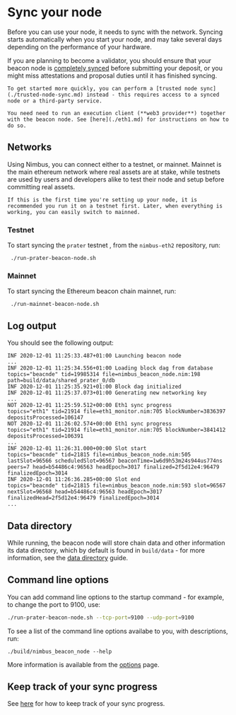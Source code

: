 # Sync your node

Before you can use your node, it needs to sync with the network. Syncing starts automatically when you start your node, and may take several days depending on the performance of your hardware.

If you are planning to become a validator, you should ensure that your beacon node is [completely synced](./keep-an-eye.md#keep-track-of-your-syncing-progress) before submitting your deposit, or you might miss attestations and proposal duties until it has finished syncing.

```admonish tip
To get started more quickly, you can perform a [trusted node sync](./trusted-node-sync.md) instead - this requires access to a synced node or a third-party service.
```

```admonish note
You need need to run an execution client (**web3 provider**) together with the beacon node. See [here](./eth1.md) for instructions on how to do so.
```

## Networks

Using Nimbus, you can connect either to a testnet, or mainnet. Mainnet is the main ethereum network where real assets are at stake, while testnets are used by users and developers alike to test their node and setup before committing real assets.

```admonish tip
If this is the first time you're setting up your node, it is recommended you run it on a testnet first. Later, when everything is working, you can easily switch to mainned.
```

### Testnet

To start syncing the `prater` testnet , from the `nimbus-eth2` repository, run:

```
 ./run-prater-beacon-node.sh
```

### Mainnet


To start syncing the Ethereum beacon chain mainnet, run:

```
 ./run-mainnet-beacon-node.sh
```

## Log output

You should see the following output:

```
INF 2020-12-01 11:25:33.487+01:00 Launching beacon node
...
INF 2020-12-01 11:25:34.556+01:00 Loading block dag from database            topics="beacnde" tid=19985314 file=nimbus_beacon_node.nim:198 path=build/data/shared_prater_0/db
INF 2020-12-01 11:25:35.921+01:00 Block dag initialized
INF 2020-12-01 11:25:37.073+01:00 Generating new networking key
...
NOT 2020-12-01 11:25:59.512+00:00 Eth1 sync progress                         topics="eth1" tid=21914 file=eth1_monitor.nim:705 blockNumber=3836397 depositsProcessed=106147
NOT 2020-12-01 11:26:02.574+00:00 Eth1 sync progress                         topics="eth1" tid=21914 file=eth1_monitor.nim:705 blockNumber=3841412 depositsProcessed=106391
...
INF 2020-12-01 11:26:31.000+00:00 Slot start                                 topics="beacnde" tid=21815 file=nimbus_beacon_node.nim:505 lastSlot=96566 scheduledSlot=96567 beaconTime=1w6d9h53m24s944us774ns peers=7 head=b54486c4:96563 headEpoch=3017 finalized=2f5d12e4:96479 finalizedEpoch=3014
INF 2020-12-01 11:26:36.285+00:00 Slot end                                   topics="beacnde" tid=21815 file=nimbus_beacon_node.nim:593 slot=96567 nextSlot=96568 head=b54486c4:96563 headEpoch=3017 finalizedHead=2f5d12e4:96479 finalizedEpoch=3014
...
```

## Data directory

While running, the beacon node will store chain data and other information its data directory, which by default is found in `build/data` - for more information, see the [data directory](./data-dir.md) guide.

## Command line options

You can add command line options to the startup command - for example, to change the port to 9100, use:

```sh
./run-prater-beacon-node.sh --tcp-port=9100 --udp-port=9100
```

To see a list of the command line options availabe to you, with descriptions, run:

```
./build/nimbus_beacon_node --help
```

More information is available from the [options](./options.md) page.

## Keep track of your sync progress

See [here](./keep-an-eye.html#keep-track-of-your-syncing-progress) for how to keep track of your sync progress.
